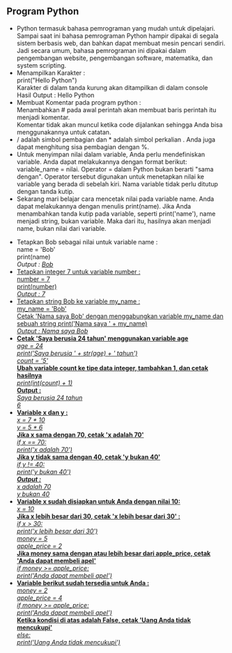 <h2>  Program Python </h2>
<ul> <li>Python termasuk bahasa pemrograman yang mudah untuk dipelajari. 
Sampai saat ini bahasa pemrograman Python hampir dipakai di segala sistem berbasis web, dan bahkan dapat membuat mesin pencari sendiri. 
Jadi secara umum, bahasa pemrograman ini dipakai dalam pengembangan website, pengembangan software, matematika, dan system scripting. </li>
<li> Menampilkan Karakter :</br> print("Hello Python") </br> Karakter di dalam tanda kurung akan ditampilkan di dalam console </br> Hasil Output : Hello Python
<li> Membuat Komentar pada program python : </br> Menambahkan # pada awal perintah akan membuat baris perintah itu menjadi komentar. </li>
Komentar tidak akan muncul ketika code dijalankan sehingga Anda bisa menggunakannya untuk catatan.</li>
<li> / adalah simbol pembagian dan * adalah simbol perkalian . Anda juga dapat menghitung sisa pembagian dengan %. </li>
<li> Untuk menyimpan nilai dalam variable, Anda perlu mendefiniskan variable. Anda dapat melakukannya dengan format berikut: variable_name = nilai. Operator = dalam Python bukan berarti "sama dengan". Operator tersebut digunakan untuk menetapkan nilai ke variable yang berada di sebelah kiri. Nama variable tidak perlu ditutup dengan tanda kutip. </li>
<li> Sekarang mari belajar cara mencetak nilai pada variable name. Anda dapat melakukannya dengan menulis print(name). Jika Anda menambahkan tanda kutip pada variable, seperti print('name'), name menjadi string, bukan variable. Maka dari itu, hasilnya akan menjadi name, bukan nilai dari variable.</li>
</ul>



<ul><li> Tetapkan Bob sebagai nilai untuk variable name : </br>
 name = 'Bob' </br> print(name) </br> <i>Output : <u>Bob</i></li>
<li> Tetapkan integer 7 untuk variable number :</br>
number = 7 </br>
print(number) </br> <i>Output : 7</i></li>
<li>Tetapkan string Bob ke variable my_name : </br>
my_name = 'Bob'</br>
Cetak 'Nama saya Bob' dengan menggabungkan variable my_name dan sebuah string
print('Nama saya ' + my_name)</br> <i>Output : Nama saya Bob</i></li>
<li><b>Cetak 'Saya berusia 24 tahun' menggunakan variable age </b> </br>
<i> age = 24 </i> </br>
<i>print('Saya berusia ' + str(age) + ' tahun') </i></br>
<i>count = '5'</i></br>
<b> Ubah variable count ke tipe data integer, tambahkan 1, dan cetak hasilnya</b></br>
<i>print(int(count) + 1)</i></br>
 <b>Output : </br></b><i>Saya berusia 24 tahun</br>6</i></li>
 <li><b>Variable x dan y :</b></br><i>x = 7 * 10 </br>
y = 5 * 6 </i></br>
<b>Jika x sama dengan 70, cetak 'x adalah 70'</b></br>
<i>if x == 70: </br>
    print('x adalah 70')</i></br>
<b> Jika y tidak sama dengan 40, cetak 'y bukan 40' </b></br>
<i>if y != 40: </br>
    print('y bukan 40') </br>
    <b>Output :</b></br>
    x adalah 70 </br>y bukan 40</i></li>
    <li> <b>Variable x sudah disiapkan untuk Anda dengan nilai 10: </b></br>
<i>  x = 10</i> </br>
 <b> Jika x lebih besar dari 30, cetak 'x lebih besar dari 30' :</b></br>
<i> if x > 30:</br>
    print('x lebih besar dari 30')</br>
money = 5</br>
apple_price = 2</i> </br>
<b> Jika money sama dengan atau lebih besar dari apple_price, cetak 'Anda dapat membeli apel' </b></br>
<i> if money >= apple_price:</br>
    print('Anda dapat membeli apel') </i> </li>
    <li><b>Variable berikut sudah tersedia untuk Anda :</b></br> <i>
 money = 2 </br>
apple_price = 4 </br>
if money >= apple_price: </br>
    print('Anda dapat membeli apel') </br></i>
<b> Ketika kondisi di atas adalah False, cetak 'Uang Anda tidak mencukupi' </b></br>
<i>else: </br>
    print('Uang Anda tidak mencukupi') </i></br></li>

</ul>
